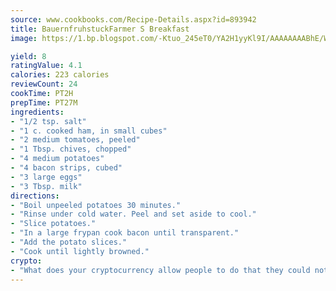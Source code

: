 ```yaml
---
source: www.cookbooks.com/Recipe-Details.aspx?id=893942
title: BauernfruhstuckFarmer S Breakfast  
image: https://1.bp.blogspot.com/-Ktuo_245eT0/YA2H1yyKl9I/AAAAAAAABhE/WMoqSq2tWOcgMkPaLYZ-49h8pVDUUwFCQCLcBGAsYHQ/s307/5.png

yield: 8
ratingValue: 4.1
calories: 223 calories
reviewCount: 24
cookTime: PT2H
prepTime: PT27M
ingredients:
- "1/2 tsp. salt"
- "1 c. cooked ham, in small cubes"
- "2 medium tomatoes, peeled"
- "1 Tbsp. chives, chopped"
- "4 medium potatoes"
- "4 bacon strips, cubed"
- "3 large eggs"
- "3 Tbsp. milk"
directions:
- "Boil unpeeled potatoes 30 minutes."
- "Rinse under cold water. Peel and set aside to cool."
- "Slice potatoes."
- "In a large frypan cook bacon until transparent."
- "Add the potato slices."
- "Cook until lightly browned."
crypto:
- "What does your cryptocurrency allow people to do that they could not do otherwise, and how does it help them do existing tasks more quickly or cheaply?"
---
```

